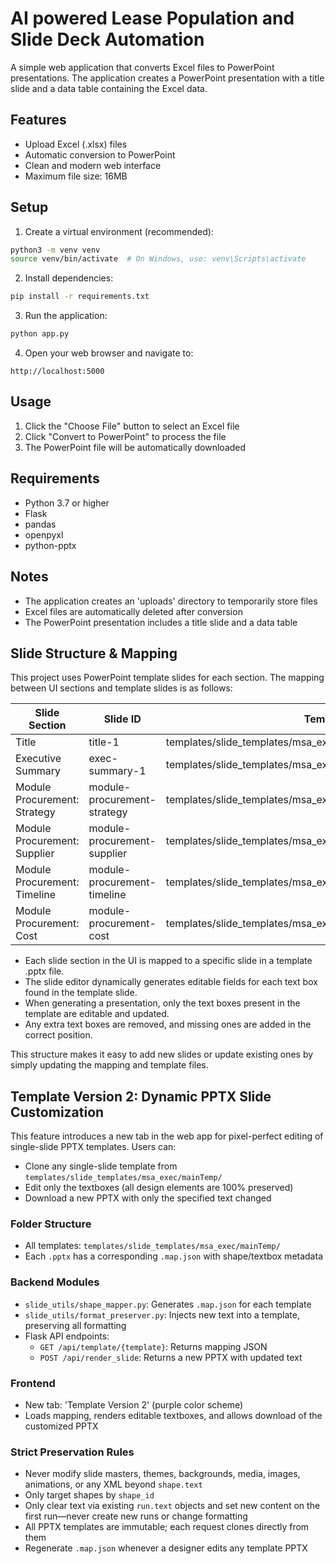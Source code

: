# AI powered Lease Population and Slide Deck Automation

A simple web application that converts Excel files to PowerPoint presentations. The application creates a PowerPoint presentation with a title slide and a data table containing the Excel data.

## Features

- Upload Excel (.xlsx) files
- Automatic conversion to PowerPoint
- Clean and modern web interface
- Maximum file size: 16MB

## Setup

1. Create a virtual environment (recommended):
```bash
python3 -m venv venv
source venv/bin/activate  # On Windows, use: venv\Scripts\activate
```

2. Install dependencies:
```bash
pip install -r requirements.txt
```

3. Run the application:
```bash
python app.py
```

4. Open your web browser and navigate to:
```
http://localhost:5000
```

## Usage

1. Click the "Choose File" button to select an Excel file
2. Click "Convert to PowerPoint" to process the file
3. The PowerPoint file will be automatically downloaded

## Requirements

- Python 3.7 or higher
- Flask
- pandas
- openpyxl
- python-pptx

## Notes

- The application creates an 'uploads' directory to temporarily store files
- Excel files are automatically deleted after conversion
- The PowerPoint presentation includes a title slide and a data table 

## Slide Structure & Mapping

This project uses PowerPoint template slides for each section. The mapping between UI sections and template slides is as follows:

| Slide Section                | Slide ID                        | Template File Path                                                    | Slide Index |
|------------------------------|----------------------------------|-----------------------------------------------------------------------|-------------|
| Title                        | title-1                          | templates/slide_templates/msa_exec/Title/msa[title].pptx              | 0           |
| Executive Summary            | exec-summary-1                   | templates/slide_templates/msa_exec/Executive_Summary/ExecSummary.pptx | 0           |
| Module Procurement: Strategy | module-procurement-strategy      | templates/slide_templates/msa_exec/Module_procurement/mp.pptx         | 0           |
| Module Procurement: Supplier | module-procurement-supplier      | templates/slide_templates/msa_exec/Module_procurement/mp.pptx         | 1           |
| Module Procurement: Timeline | module-procurement-timeline      | templates/slide_templates/msa_exec/Module_procurement/mp.pptx         | 2           |
| Module Procurement: Cost     | module-procurement-cost          | templates/slide_templates/msa_exec/Module_procurement/mp.pptx         | 3           |

- Each slide section in the UI is mapped to a specific slide in a template .pptx file.
- The slide editor dynamically generates editable fields for each text box found in the template slide.
- When generating a presentation, only the text boxes present in the template are editable and updated.
- Any extra text boxes are removed, and missing ones are added in the correct position.

This structure makes it easy to add new slides or update existing ones by simply updating the mapping and template files. 

## Template Version 2: Dynamic PPTX Slide Customization

This feature introduces a new tab in the web app for pixel-perfect editing of single-slide PPTX templates. Users can:
- Clone any single-slide template from `templates/slide_templates/msa_exec/mainTemp/`
- Edit only the textboxes (all design elements are 100% preserved)
- Download a new PPTX with only the specified text changed

### Folder Structure
- All templates: `templates/slide_templates/msa_exec/mainTemp/`
- Each `.pptx` has a corresponding `.map.json` with shape/textbox metadata

### Backend Modules
- `slide_utils/shape_mapper.py`: Generates `.map.json` for each template
- `slide_utils/format_preserver.py`: Injects new text into a template, preserving all formatting
- Flask API endpoints:
  - `GET /api/template/{template}`: Returns mapping JSON
  - `POST /api/render_slide`: Returns a new PPTX with updated text

### Frontend
- New tab: 'Template Version 2' (purple color scheme)
- Loads mapping, renders editable textboxes, and allows download of the customized PPTX

### Strict Preservation Rules
- Never modify slide masters, themes, backgrounds, media, images, animations, or any XML beyond `shape.text`
- Only target shapes by `shape_id`
- Only clear text via existing `run.text` objects and set new content on the first run—never create new runs or change formatting
- All PPTX templates are immutable; each request clones directly from them
- Regenerate `.map.json` whenever a designer edits any template PPTX

